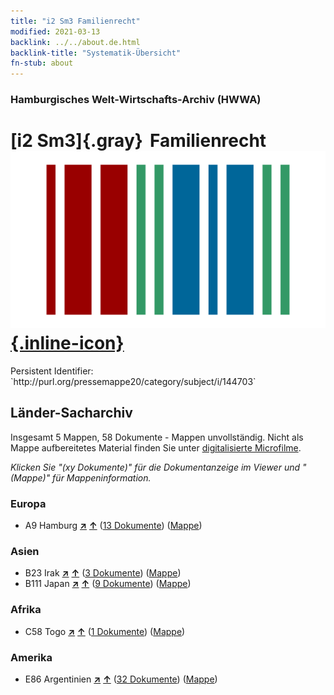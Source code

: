 ```yaml
---
title: "i2 Sm3 Familienrecht"
modified: 2021-03-13
backlink: ../../about.de.html
backlink-title: "Systematik-Übersicht"
fn-stub: about
---
```


### Hamburgisches Welt-Wirtschafts-Archiv (HWWA)

# [i2 Sm3]{.gray}&#8201; Familienrecht &#160; [![Wikidata](/images/Wikidata-logo.svg "Wikidata"){.inline-icon}](http://www.wikidata.org/entity/Q104700143)

<div class="hint">Persistent Identifier: `http://purl.org/pressemappe20/category/subject/i/144703`</div>







## Länder-Sacharchiv




Insgesamt 5 Mappen, 58 Dokumente - Mappen unvollständig.
Nicht als Mappe aufbereitetes Material finden Sie unter [digitalisierte Microfilme](/film/h1_sh.de.html).

_Klicken Sie "(xy Dokumente)" für die Dokumentanzeige im Viewer und "(Mappe)" für Mappeninformation._




### Europa

- A9 Hamburg [**&nearr;**](../../../geo/i/140905/about.de.html "Hamburg (alle Mappen)") [**&uarr;**](../../../geo/about.de.html#A9 "Ländersystematik") (<a href="https://pm20.zbw.eu/iiifview/folder/sh/140905,144703" title="über: Hamburg : Familienrecht" target="_blank">13 Dokumente</a>) ([Mappe](../../../../folder/sh/1409xx/140905/1447xx/144703/about.de.html))

### Asien

- B23 Irak [**&nearr;**](../../../geo/i/141113/about.de.html "Irak (alle Mappen)") [**&uarr;**](../../../geo/about.de.html#B23 "Ländersystematik") (<a href="https://pm20.zbw.eu/iiifview/folder/sh/141113,144703" title="über: Irak : Familienrecht" target="_blank">3 Dokumente</a>) ([Mappe](../../../../folder/sh/1411xx/141113/1447xx/144703/about.de.html))
- B111 Japan [**&nearr;**](../../../geo/i/141272/about.de.html "Japan (alle Mappen)") [**&uarr;**](../../../geo/about.de.html#B111 "Ländersystematik") (<a href="https://pm20.zbw.eu/iiifview/folder/sh/141272,144703" title="über: Japan : Familienrecht" target="_blank">9 Dokumente</a>) ([Mappe](../../../../folder/sh/1412xx/141272/1447xx/144703/about.de.html))

### Afrika

- C58 Togo [**&nearr;**](../../../geo/i/141408/about.de.html "Togo (alle Mappen)") [**&uarr;**](../../../geo/about.de.html#C58 "Ländersystematik") (<a href="https://pm20.zbw.eu/iiifview/folder/sh/141408,144703" title="über: Togo : Familienrecht" target="_blank">1 Dokumente</a>) ([Mappe](../../../../folder/sh/1414xx/141408/1447xx/144703/about.de.html))

### Amerika

- E86 Argentinien [**&nearr;**](../../../geo/i/141692/about.de.html "Argentinien (alle Mappen)") [**&uarr;**](../../../geo/about.de.html#E86 "Ländersystematik") (<a href="https://pm20.zbw.eu/iiifview/folder/sh/141692,144703" title="über: Argentinien : Familienrecht" target="_blank">32 Dokumente</a>) ([Mappe](../../../../folder/sh/1416xx/141692/1447xx/144703/about.de.html))








